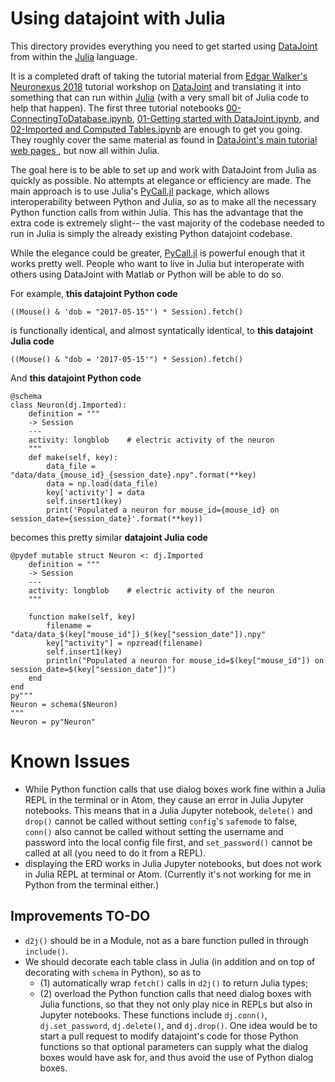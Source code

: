 # Using datajoint with Julia

This directory provides everything you need to get started using [DataJoint](https://datajoint.io/) from within the [Julia](https://julialang.org/) language.

It is a completed draft of taking the tutorial material from [Edgar Walker's Neuronexus 2018](../../..) tutorial workshop on [DataJoint](https://datajoint.io/) and translating it into something that can run within [Julia](https://julialang.org/) (with a very small bit of Julia code to help that happen). The first three tutorial notebooks [00-ConnectingToDatabase.ipynb](./00-ConnectingToDatabase.ipynb), [01-Getting started with DataJoint.ipynb](01-Getting%20started%20with%20DataJoint.ipynb), and [02-Imported and Computed Tables.ipynb](02-Imported%20and%20Computed%20Tables.ipynb) are enough to get you going. They roughly cover the same material as found in [DataJoint's main tutorial web pages ](https://tutorials.datajoint.io/beginner/building-first-pipeline/python/first-table.html), but now all within Julia.

The goal here is to be able to set up and work with DataJoint from Julia as quickly as possible. No attempts at elegance or efficiency are made. The main approach is to use Julia's [PyCall.jl](https://github.com/JuliaPy/PyCall.jl) package, which allows interoperability between Python and Julia, so as to make all the necessary Python function calls from within Julia. This has the advantage that the extra code is extremely slight-- the vast majority of the codebase needed to run in Julia is simply the already existing Python datajoint codebase.

While the elegance could be greater, [PyCall.jl](https://github.com/JuliaPy/PyCall.jl) is powerful enough that it works pretty well. People who want to live in Julia but interoperate with others using DataJoint with Matlab or Python will be able to do so.  

For example, **this datajoint Python code**

```
((Mouse() & 'dob = "2017-05-15"') * Session).fetch()
```

is functionally identical, and almost syntatically identical, to **this datajoint Julia code**

```
((Mouse() & "dob = '2017-05-15'") * Session).fetch()
```

And **this datajoint Python code**
```
@schema
class Neuron(dj.Imported):
    definition = """
    -> Session
    ---
    activity: longblob    # electric activity of the neuron
    """
    def make(self, key):
        data_file = "data/data_{mouse_id}_{session_date}.npy".format(**key)
        data = np.load(data_file)
        key['activity'] = data
        self.insert1(key)
        print('Populated a neuron for mouse_id={mouse_id} on session_date={session_date}'.format(**key))
```

becomes this pretty similar **datajoint Julia code**

```
@pydef mutable struct Neuron <: dj.Imported
    definition = """
    -> Session
    ---
    activity: longblob    # electric activity of the neuron
    """
    
    function make(self, key)
        filename = "data/data_$(key["mouse_id"])_$(key["session_date"]).npy"
        key["activity"] = npzread(filename)
        self.insert1(key)
        println("Populated a neuron for mouse_id=$(key["mouse_id"]) on session_date=$(key["session_date"])")
    end
end
py"""
Neuron = schema($Neuron)
"""
Neuron = py"Neuron"
```





# Known Issues

* While Python function calls that use dialog boxes work fine within a Julia REPL in the terminal or in Atom, they cause an error in Julia Jupyter notebooks.  This means that in a Julia Jupyter notebook, `delete()` and `drop()` cannot be called without setting `config`'s `safemode` to false, `conn()` also cannot be called without setting the username and password into the local config file first, and `set_password()` cannot be called at all (you need to do it from a REPL).
* displaying the ERD works in Julia Jupyter notebooks, but does not work in Julia REPL at terminal or Atom. (Currently it's not working for me in Python from the terminal either.)

## Improvements TO-DO
* `d2j()` should be in a Module, not as a bare function pulled in through `include()`.
* We should decorate each table class in Julia (in addition and on top of decorating with `schema` in Python), so as to 
  * (1) automatically wrap `fetch()` calls in `d2j()` to return Julia types; 
  * (2) overload the Python function calls that need dialog boxes with Julia functions, so that they not only play nice in REPLs but also in Jupyter notebooks.  These functions include `dj.conn()`, `dj.set_password`, `dj.delete()`, and `dj.drop()`.  One idea would be to start a pull request to modify datajoint's code for those Python functions so that optional parameters can supply what the dialog boxes would have ask for, and thus avoid the use of Python dialog boxes. 
